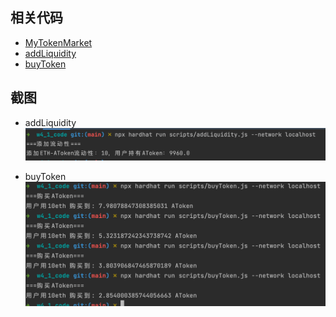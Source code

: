 
## 相关代码
- [MyTokenMarket](https://github.com/leoliew/blockchain-learn/blob/main/w4_1_code/contracts/MyTokenMarket.sol)
- [addLiquidity](https://github.com/leoliew/blockchain-learn/blob/main/w4_1_code/scripts/addLiquidity.js)
- [buyToken](https://github.com/leoliew/blockchain-learn/blob/main/w4_1_code/scripts/buyToken.js)

## 截图
- addLiquidity
![image1](../images/w4_1_1.png)

- buyToken
![image2](../images/w4_1_2.png)